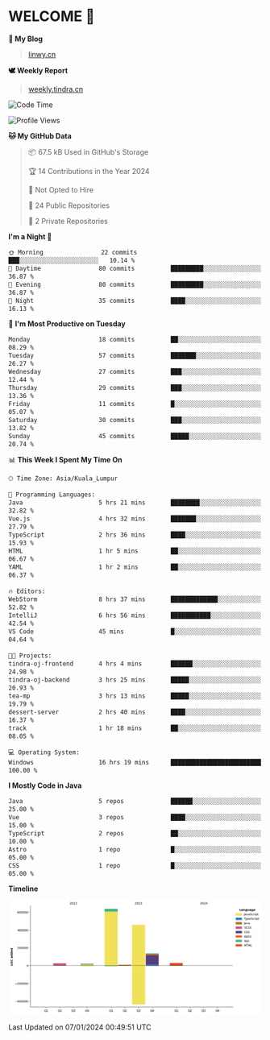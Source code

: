 # WELCOME 👋

**🐶 My Blog**
> [linwy.cn](linwy.cn)

**🕊️ Weekly Report**
> [weekly.tindra.cn](weekly.tindra.cn)
<!--START_SECTION:waka-->
![Code Time](http://img.shields.io/badge/Code%20Time-764%20hrs%2010%20mins-blue)

![Profile Views](http://img.shields.io/badge/Profile%20Views-0-blue)

**🐱 My GitHub Data** 

> 📦 67.5 kB Used in GitHub's Storage 
 > 
> 🏆 14 Contributions in the Year 2024
 > 
> 🚫 Not Opted to Hire
 > 
> 📜 24 Public Repositories 
 > 
> 🔑 2 Private Repositories 
 > 
**I'm a Night 🦉** 

```text
🌞 Morning                22 commits          ███░░░░░░░░░░░░░░░░░░░░░░   10.14 % 
🌆 Daytime                80 commits          █████████░░░░░░░░░░░░░░░░   36.87 % 
🌃 Evening                80 commits          █████████░░░░░░░░░░░░░░░░   36.87 % 
🌙 Night                  35 commits          ████░░░░░░░░░░░░░░░░░░░░░   16.13 % 
```
📅 **I'm Most Productive on Tuesday** 

```text
Monday                   18 commits          ██░░░░░░░░░░░░░░░░░░░░░░░   08.29 % 
Tuesday                  57 commits          ███████░░░░░░░░░░░░░░░░░░   26.27 % 
Wednesday                27 commits          ███░░░░░░░░░░░░░░░░░░░░░░   12.44 % 
Thursday                 29 commits          ███░░░░░░░░░░░░░░░░░░░░░░   13.36 % 
Friday                   11 commits          █░░░░░░░░░░░░░░░░░░░░░░░░   05.07 % 
Saturday                 30 commits          ███░░░░░░░░░░░░░░░░░░░░░░   13.82 % 
Sunday                   45 commits          █████░░░░░░░░░░░░░░░░░░░░   20.74 % 
```


📊 **This Week I Spent My Time On** 

```text
🕑︎ Time Zone: Asia/Kuala_Lumpur

💬 Programming Languages: 
Java                     5 hrs 21 mins       ████████░░░░░░░░░░░░░░░░░   32.82 % 
Vue.js                   4 hrs 32 mins       ███████░░░░░░░░░░░░░░░░░░   27.79 % 
TypeScript               2 hrs 36 mins       ████░░░░░░░░░░░░░░░░░░░░░   15.93 % 
HTML                     1 hr 5 mins         ██░░░░░░░░░░░░░░░░░░░░░░░   06.67 % 
YAML                     1 hr 2 mins         ██░░░░░░░░░░░░░░░░░░░░░░░   06.37 % 

🔥 Editors: 
WebStorm                 8 hrs 37 mins       █████████████░░░░░░░░░░░░   52.82 % 
IntelliJ                 6 hrs 56 mins       ███████████░░░░░░░░░░░░░░   42.54 % 
VS Code                  45 mins             █░░░░░░░░░░░░░░░░░░░░░░░░   04.64 % 

🐱‍💻 Projects: 
tindra-oj-frontend       4 hrs 4 mins        ██████░░░░░░░░░░░░░░░░░░░   24.98 % 
tindra-oj-backend        3 hrs 25 mins       █████░░░░░░░░░░░░░░░░░░░░   20.93 % 
tea-mp                   3 hrs 13 mins       █████░░░░░░░░░░░░░░░░░░░░   19.79 % 
dessert-server           2 hrs 40 mins       ████░░░░░░░░░░░░░░░░░░░░░   16.37 % 
track                    1 hr 18 mins        ██░░░░░░░░░░░░░░░░░░░░░░░   08.05 % 

💻 Operating System: 
Windows                  16 hrs 19 mins      █████████████████████████   100.00 % 
```

**I Mostly Code in Java** 

```text
Java                     5 repos             ██████░░░░░░░░░░░░░░░░░░░   25.00 % 
Vue                      3 repos             ████░░░░░░░░░░░░░░░░░░░░░   15.00 % 
TypeScript               2 repos             ██░░░░░░░░░░░░░░░░░░░░░░░   10.00 % 
Astro                    1 repo              █░░░░░░░░░░░░░░░░░░░░░░░░   05.00 % 
CSS                      1 repo              █░░░░░░░░░░░░░░░░░░░░░░░░   05.00 % 
```



**Timeline**

![Lines of Code chart](https://raw.githubusercontent.com/rieraa/rieraa/main/assets/bar_graph.png)


 Last Updated on 07/01/2024 00:49:51 UTC
<!--END_SECTION:waka-->
